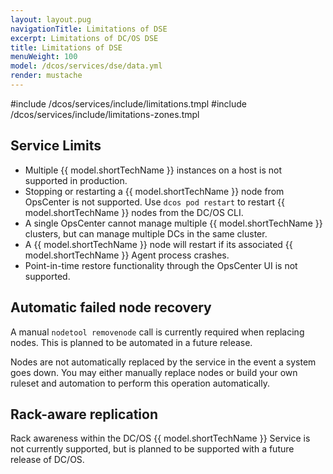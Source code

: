 ```yaml
---
layout: layout.pug
navigationTitle: Limitations of DSE
excerpt: Limitations of DC/OS DSE
title: Limitations of DSE
menuWeight: 100
model: /dcos/services/dse/data.yml
render: mustache
---
```


#include /dcos/services/include/limitations.tmpl
#include /dcos/services/include/limitations-zones.tmpl

## Service Limits
- Multiple {{ model.shortTechName }} instances on a host is not supported in production.
- Stopping or restarting a {{ model.shortTechName }} node from OpsCenter is not supported. Use `dcos pod restart` to restart {{ model.shortTechName }} nodes from the DC/OS CLI.
- A single OpsCenter cannot manage multiple {{ model.shortTechName }} clusters, but can manage multiple DCs in the same cluster.
- A {{ model.shortTechName }} node will restart if its associated {{ model.shortTechName }} Agent process crashes.
- Point-in-time restore functionality through the OpsCenter UI is not supported.

## Automatic failed node recovery

A manual `nodetool removenode` call is currently required when replacing nodes. This is planned to be automated in a future release.

Nodes are not automatically replaced by the service in the event a system goes down. You may either manually replace nodes or build your own ruleset and automation to perform this operation automatically.

## Rack-aware replication

Rack awareness within the DC/OS {{ model.shortTechName }} Service is not currently supported, but is planned to be supported with a future release of DC/OS.
